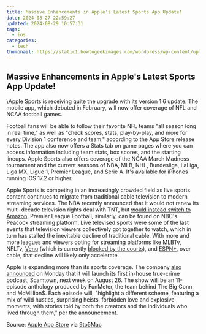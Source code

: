 ```yaml
---
title: Massive Enhancements in Apple's Latest Sports App Update!
date: 2024-08-27 22:59:27
updated: 2024-08-29 10:57:31
tags:
  - ios
categories:
  - tech
thumbnail: https://static1.howtogeekimages.com/wordpress/wp-content/uploads/2024/08/pexels-joe-calomeni-211258-718952.jpg
---
```


## Massive Enhancements in Apple's Latest Sports App Update!

\\Apple Sports is receiving quite the upgrade with its version 1.6 update. The mobile app, which debuted in February, will now offer coverage of NFL and NCAA football games.

 Football fans will be able to follow their favorite NFL teams "all season long in real time," as well as "check scores, stats, play-by-play, and more for every Division 1 conference and team," according to the App Store release notes. The app also now offers a Stats tab on game pages where you can access information including team stats, box scores, and the starting lineups. Apple Sports also offers coverage of the NCAA March Madness tournament and the current seasons of NBA, MLB, NHL, Bundesliga, LaLiga, Liga MX, Ligue 1, Premier League, and Serie A. It's available for iPhones running iOS 17.2 or higher.

 Apple Sports is competing in an increasingly crowded field as live sports content continues to migrate from traditional cable television to modern streaming services. The NBA recently announced that it would not renew its multi-decade television rights deal with TNT, but [would instead switch to Amazon](https://www.aboutamazon.com/news/entertainment/prime-video-nba-wnba-streaming-deal). Premier League Football, similarly, can be found on NBC's Peacock streaming platform. Live televised sports were some of the last events that television viewers collectively got together to watch, which in turn has stalled the inevitable decline of traditional cable. With more and more leagues and viewers opting for streaming platforms like MLBTv, NFLTv, [Venu](https://win-answers.techidaily.com/resolved-issue-addressed-persistent-app-failures-for-wot-blitz-users/) (which is currently [blocked by the courts](https://ai-driven-video-production.techidaily.com/new-2024-approved-the-great-debate-final-cut-pro-vs-lumafusion-for-video-editing/)), and [ESPN+](https://fox-glue.techidaily.com/essential-links-purchasing-youtube-tones-online-for-2024/), over cable, that decline will likely only accelerate.

 Apple is expanding more than its sports coverage. The company [also announced](https://www.apple.com/tv-pr/news/2024/08/apple-tv-reveals-trailer-for-new-apple-original-podcast-scamtown-premiering-august-26/) on Monday that it will launch its first in-house true-crime podcast, Scamtown, next week on August 26\. The show will be an 11-episode anthology produced by FunMeter, the team behind The Big Conn and McMillion$. Each episode will, "highlight a different scheme, featuring a mix of wild hustles, surprising heists, forbidden love and explosive moments, with stories told by both the creators and the individuals who lived through them," per the announcement.

 Source: [Apple App Store](https://apps.apple.com/us/app/apple-sports/id6446788829) via [9to5Mac](https://9to5mac.com/2024/08/19/apple-sports-nfl-update/)

<ins class="adsbygoogle"
     style="display:block"
     data-ad-format="autorelaxed"
     data-ad-client="ca-pub-7571918770474297"
     data-ad-slot="1223367746"></ins>



<ins class="adsbygoogle"
     style="display:block"
     data-ad-client="ca-pub-7571918770474297"
     data-ad-slot="8358498916"
     data-ad-format="auto"
     data-full-width-responsive="true"></ins>
